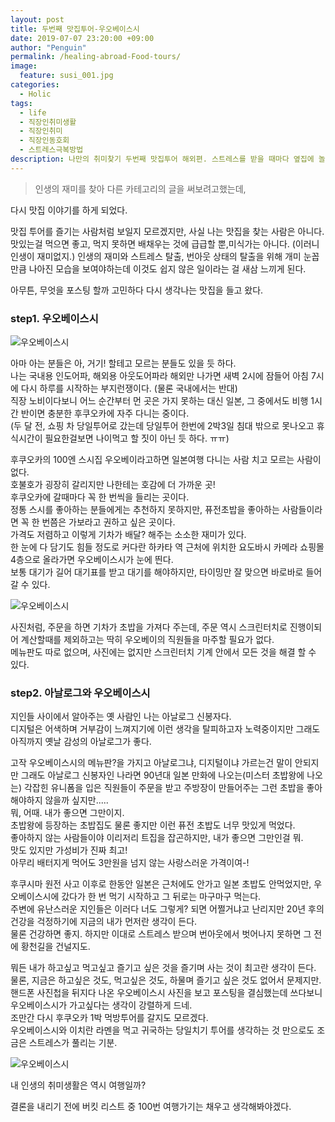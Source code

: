 ```yaml
---
layout: post
title: 두번째 맛집투어-우오베이스시
date: 2019-07-07 23:20:00 +09:00
author: "Penguin"
permalink: /healing-abroad-Food-tours/
image:
  feature: susi_001.jpg
categories:
  - Holic
tags:
  - life
  - 직장인취미생활
  - 직장인취미
  - 직장인동호회
  - 스트레스극복방법
description: 나만의 취미찾기 두번째 맛집투어 해외편. 스트레스를 받을 때마다 옆집에 놀러가는 것처럼 훌쩍 방문하던 후쿠오카. 맛집도, 볼거리도 많은 일본의 작은 도시에 며칠 전에도 출장차 방문한 하카타에서 어김없이 방문한 100엔 스시집, 우오베이 스시의 기록
---
```




> 인생의 재미를 찾아 다른 카테고리의 글을 써보려고했는데,

다시 맛집 이야기를 하게 되었다.

맛집 투어를 즐기는 사람처럼 보일지 모르겠지만, 사실 나는 맛집을 찾는 사람은 아니다.  
맛있는걸 먹으면 좋고, 먹지 못하면 배채우는 것에 급급할 뿐,미식가는 아니다.    (이러니 인생이 재미없지.)
인생의 재미와 스트레스 탈출, 번아웃 상태의 탈출을 위해 개미 눈꼽만큼 나아진 모습을 보여야하는데 이것도 쉽지 않은 일이라는 걸 새삼 느끼게 된다.   

아무튼, 무엇을 포스팅 할까 고민하다 다시 생각나는 맛집을 들고 왔다.



### step1. 우오베이스시 ###



![우오베이스시](https://lh3.googleusercontent.com/WMRGHUL5ay1uB-o8qRRNhClu75PFDVKaC3KZjXYP7N6m1vJoW16mTraaz6_j_HvmAM-V8lSGEXtSrpHCAJThp0-8GCsquHnQf1Maaz6oHByQAyBehj6m6jf4Cd1sh0rpvjLPNf0nq9P54AJrbR5ZnZMRqOAHJ4zbEHOBO7e5QlzIRm0eF44yzVgt2HCA_GhmjVU84BYopyYYgwAkK4cyQH4SaynGNWeNtUwHqumelrh0OlH70fj-Iw_xxTBLqRFNBA79bX-pHm0TepKiQ0xlEb1lj5qwbswp6Y2ZOe6uDNqwuoPiC5jIKPBAbHO77wK1ugpvsOvOJo6kNJRQseWRtqFIUMESoBROpXvqGAYj1FUDtD09Or4ZkNdQL5GjphIxgtw2H4h2iRh8WSe1_0gqrDsSoHk5jbigLKsPjwnBZ9F96xRYqAPwMa7TjcgUDTQ7_TsQyM21HsPzcbWqzXWurUvVp91iSYU5kSBn5-SiPMz3_2mnMgW7LWyW2QDx8kmgFdPFxU2kiOktUwFjTNaQF_8CE7sxIJB0TiuBRVsT48tpdmJHvGmkGmECwL1ymO1DGIaeGdURRnR0j5UmciwKdLTmDSWzKpWRD62acmFRIkxC-n0hEhEZieggrNJ_WNkWR5qkhncMLRh5aGGImcQluO4_PVEsrQ=w960-h720-no)



아마 아는 분들은 아, 거기! 할테고 모르는 분들도 있을 듯 하다.   
나는 국내용 인도어파, 해외용 아웃도어파라 해외만 나가면 새벽 2시에 잠들어 아침 7시에 다시 하루를 시작하는 부지런쟁이다. (물론 국내에서는 반대)  
직장 노비이다보니 어느 순간부터 먼 곳은 가지 못하는 대신 일본, 그 중에서도 비행 1시간 반이면 충분한 후쿠오카에 자주 다니는 중이다.   
(두 달 전, 쇼핑 차 당일투어로 갔는데 당일투어 한번에 2박3일 침대 밖으로 못나오고 휴식시간이 필요한걸보면 나이먹고 할 짓이 아닌 듯 하다. ㅠㅠ)  



후쿠오카의 100엔 스시집 우오베이라고하면 일본여행 다니는 사람 치고 모르는 사람이 없다.  
호불호가 굉장히 갈리지만 나한테는 호감에 더 가까운 곳!  
후쿠오카에 갈때마다 꼭 한 번씩을 들리는 곳이다.   
정통 스시를 좋아하는 분들에게는 추천하지 못하지만, 퓨전초밥을 좋아하는 사람들이라면 꼭 한 번쯤은 가보라고 권하고 싶은 곳이다.   
가격도 저렴하고 이렇게 기차가 배달? 해주는 소소한 재미가 있다.   
한 눈에 다 담기도 힘들 정도로 커다란 하카타 역 근처에 위치한 요도바시 카메라 쇼핑몰 4층으로 올라가면 우오베이스시가 눈에 띈다.   
보통 대기가 길어 대기표를 받고 대기를 해야하지만, 타이밍만 잘 맞으면 바로바로 들어갈 수 있다.   



![우오베이스시](https://lh3.googleusercontent.com/_5DxiKeCuq8FYUzrajcdF2wuvKIUTFFuoSUBpKdjKPM7yNBvkH7OvYRpiiA_AlTcgCwHO-gbyv_2I02SqZDDo-u0XcldSC3M0uAvXYlrMvChU34W-U188u9tAJhc1_ZO6EyVCO3lIVRbNqqsEzW3OVSO1anHgWQCpdeNRNDlGDaJsS5Fh8TuW-qC2cN0Ezb1SBNCV0iUbKoancIDYmMwidrBXRgs3kLFJhVml-wCT1xj83EL3gJKMwJrAgA6vYNxnu9QEhDmKOFNZaJ6LmaIdZGyAX3AiCcCVHTGhZbmajbIbFZ34RkARkYOSPgrIj5nOk3L4jlumfd1En0T1Z7y7s9IqqfPT8M7f0cBQSr-bEp09vz1o6Xb0AjxNPs-tE2azSH49GUcyCZKfGF-d06YXFyMsuFIeMTbySXtEsnvfLfK9OXdOGS78pQGfSfiDSB6ZUPPNvjhyoW9YspWQiONi6B4wCqpeb-5P55fYwVdqkfzo6E_lsQ7ibTY_uQCac1pJX0hbpIOVJsMQXf6tPNSHtgr-dvrEkIefgKW6eN5oKN6g2JaefDyX7uMT2PAAU7WcrqgmPxqix3pv_9dChZfxdHTrAImp8KgObAScVgvHNPJjITuesIEnnBJZy4fCxUKmgdVVqgfn8wHWVuwsAupvqSzFVwYyw=w960-h720-no)



사진처럼, 주문을 하면 기차가 초밥을 가져다 주는데, 주문 역시 스크린터치로 진행이되어 계산할때를 제외하고는 딱히 우오베이의 직원들을 마주할 필요가 없다.   
메뉴판도 따로 없으며, 사진에는 없지만 스크린터치 기계 안에서 모든 것을 해결 할 수 있다.   





### step2. 아날로그와 우오베이스시 ###





지인들 사이에서 알아주는 옛 사람인 나는 아날로그 신봉자다.   
디지털은 어색하며 거부감이 느껴지기에 이런 생각을 탈피하고자 노력중이지만 그래도 아직까지 옛날 감성의 아날로그가 좋다.

고작 우오베이스시의 메뉴판?을 가지고 아날로그냐, 디지털이냐 가르는건 말이 안되지만 그래도 아날로그 신봉자인 나라면 90년대 일본 만화에 나오는(미스터 초밥왕에 나오는) 각잡힌 유니폼을 입은 직원들이 주문을 받고 주방장이 만들어주는 그런 초밥을 좋아해야하지 않을까 싶지만.....  
뭐, 어때. 내가 좋으면 그만이지.  
초밥왕에 등장하는 초밥집도 물론 좋지만 이런 퓨전 초밥도 너무 맛있게 먹었다.   
좋아하지 않는 사람들이야 이리저리 트집을 잡곤하지만, 내가 좋으면 그만인걸 뭐.   
맛도 있지만 가성비가 진짜 최고!  
아무리 배터지게 먹어도 3만원을 넘지 않는 사랑스러운 가격이여-!  



후쿠시마 원전 사고 이후로 한동안 일본은 근처에도 안가고 일본 초밥도 안먹었지만, 우오베이스시에 갔다가 한 번 먹기 시작하고 그 뒤로는 마구마구 먹는다.   
주변에 유난스러운 지인들은 이러다 너도 그렇게? 되면 어쩔거냐고 난리지만 20년 후의 건강을 걱정하기에 지금의 내가 먼저란 생각이 든다.   
물론 건강하면 좋지. 하지만 이대로 스트레스 받으며 번아웃에서 벗어나지 못하면 그 전에 황천길을 건널지도.   



뭐든 내가 하고싶고 먹고싶고 즐기고 싶은 것을 즐기며 사는 것이 최고란 생각이 든다.   
물론, 지금은 하고싶은 것도, 먹고싶은 것도, 하물며 즐기고 싶은 것도 없어서 문제지만.   
핸드폰 사진첩을 뒤지다 나온 우오베이스시 사진을 보고 포스팅을 결심했는데 쓰다보니 우오베이스시가 가고싶다는 생각이 강렬하게 드네.   
조만간 다시 후쿠오카 1박 먹방투어를 갈지도 모르겠다.  
우오베이스시와 이치란 라멘을 먹고 귀국하는 당일치기 투어를 생각하는 것 만으로도 조금은 스트레스가 풀리는 기분.   



![우오베이스시](https://lh3.googleusercontent.com/TmKxxRuT8RkxggD0AF56IuOeLgr7Mfwwa3FkeyPTUgzhmgEvN0opLqXM1GlFUbfau3TtnY9j4kyt4NpBmtSJKFs2ZgvBK0zH12PM-_5pxHERrxGXtdndedZwzQBGblGHja8r2ZF5czTqUBCD8FEtnmLxuLaQuils7swIvK8nFXSGdw7gbf2GKCXUf85iJkdL4W-3Kmh5sj-fuRWJ5pbzYc1Vu2pBBoglIvaXMAMqSyQesa2L-E_VdnXk1WmL-zVD0yUWPdBBJxC5Njf1Deck0GGLtCdQCvLGJfYjyAGDThD2Da80CnRToecDNa2y53Dee0UhoOLXW2_9ZDto6DiFIkZAdH_SZTHiQwKy8xFgXWjYQybIdozNDcJHmtpzFuT1rvc0C5qR1YW-qNImmwk8oWVaQixAw9Okq8jyApL7O8Ya6akCmdjkdMubo4n6hcSGiHHyS2QxwXV7_c4FecqDCgIjba33-_ZJ_NyogVFZH78-ktR-pryMRPofS-QhWpZg6FLYGVkLpT9GzsHQo2fH9gBxerFN1cj8NTAfTWlDEMmcHmIrd1Cr2pFrehI2Bgv7Awq7ZB8XnU6IKHqsPGhEgj5AnTWLfY0qO3ze6ZusTq0Mz0CY0rI6sk6U9oEBXgb_9FeF-4D7-3QgO80QxeFSl4upSiVYTw=w960-h720-no)



내 인생의 취미생활은 역시 여행일까?  

결론을 내리기 전에 버킷 리스트 중 100번 여행가기는 채우고 생각해봐야겠다.   
